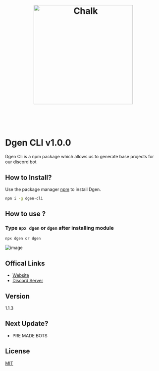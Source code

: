 <h1 align="center">
	<br>
	<br>
	<img width="320" src="https://media.discordapp.net/attachments/930021039054942249/930904407883776010/1642015294800.png" alt="Chalk">
	<br>
	<br>
	<br>
</h1>

# Dgen CLI v1.0.0

Dgen Cli is a npm package which allows us to generate base projects for our discord bot
## How to Install?

Use the package manager [npm](https://npmjs.com/) to install Dgen.

```bash
npm i -g dgen-cli
```

## How to use ?
### Type `npx dgen` or `dgen` after installing module
```bash 
npx dgen or dgen
``` 

![image](https://cdn.discordapp.com/attachments/980839091883085884/981833371455983646/unknown.png)

## Offical Links
- [Website](https://ee3dev.tk/)
- [Discord Server](https://discord.gg/xHFzeDKwbr)

## Version 
1.1.3

## Next Update?
- PRE MADE BOTS
## License
[MIT](https://choosealicense.com/licenses/mit/)